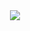 <div align="center">
  <img src="https://github-readme-stats.vercel.app/api?username=cinyearchan&show_icons=true&theme=transparent" /> 
</div>
